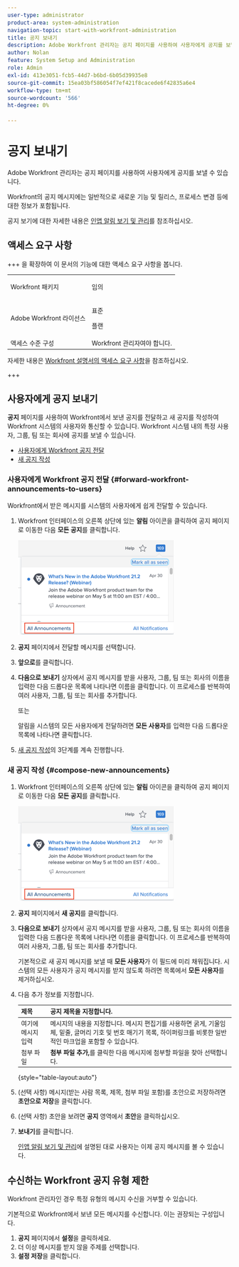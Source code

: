 ```yaml
---
user-type: administrator
product-area: system-administration
navigation-topic: start-with-workfront-administration
title: 공지 보내기
description: Adobe Workfront 관리자는 공지 페이지를 사용하여 사용자에게 공지를 보낼 수 있습니다.
author: Nolan
feature: System Setup and Administration
role: Admin
exl-id: 413e3051-fcb5-44d7-b6bd-6b05d39935e8
source-git-commit: 15ea03bf586054f7ef421f8cacede6f42835a6e4
workflow-type: tm+mt
source-wordcount: '566'
ht-degree: 0%

---
```


# 공지 보내기

Adobe Workfront 관리자는 공지 페이지를 사용하여 사용자에게 공지를 보낼 수 있습니다.

Workfront의 공지 메시지에는 일반적으로 새로운 기능 및 릴리스, 프로세스 변경 등에 대한 정보가 포함됩니다.

공지 보기에 대한 자세한 내용은 [인앱 알림 보기 및 관리](../../workfront-basics/using-notifications/view-and-manage-in-app-notifications.md)를 참조하십시오.

## 액세스 요구 사항

+++ 을 확장하여 이 문서의 기능에 대한 액세스 요구 사항을 봅니다.

<table style="table-layout:auto"> 
 <col> 
 <col> 
 <tbody> 
  <tr> 
   <td role="rowheader">Workfront 패키지</td> 
   <td><p>임의</p></td> 
  </tr> 
  <tr> 
   <td role="rowheader">Adobe Workfront 라이선스</td> 
   <td><p>표준</p> <p>플랜</p></td> 
  </tr> 
  <tr> 
   <td role="rowheader">액세스 수준 구성</td> 
   <td>Workfront 관리자여야 합니다. </td> 
  </tr> 
 </tbody> 
</table>

자세한 내용은 [Workfront 설명서의 액세스 요구 사항](/help/quicksilver/administration-and-setup/add-users/access-levels-and-object-permissions/access-level-requirements-in-documentation.md)을 참조하십시오.

+++

## 사용자에게 공지 보내기

**공지** 페이지를 사용하여 Workfront에서 보낸 공지를 전달하고 새 공지를 작성하여 Workfront 시스템의 사용자와 통신할 수 있습니다. Workfront 시스템 내의 특정 사용자, 그룹, 팀 또는 회사에 공지를 보낼 수 있습니다.

* [사용자에게 Workfront 공지 전달](#forward-workfront-announcements-to-users)
* [새 공지 작성](#compose-new-announcements)

### 사용자에게 Workfront 공지 전달 {#forward-workfront-announcements-to-users}

Workfront에서 받은 메시지를 시스템의 사용자에게 쉽게 전달할 수 있습니다.

1. Workfront 인터페이스의 오른쪽 상단에 있는 **알림** 아이콘을 클릭하여 공지 페이지로 이동한 다음 **모든 공지**&#x200B;를 클릭합니다.

   ![모든 공지](assets/announcement-access-350x212.png)

1. **공지** 페이지에서 전달할 메시지를 선택합니다.
1. **앞으로**&#x200B;를 클릭합니다.
1. **다음으로 보내기** 상자에서 공지 메시지를 받을 사용자, 그룹, 팀 또는 회사의 이름을 입력한 다음 드롭다운 목록에 나타나면 이름을 클릭합니다. 이 프로세스를 반복하여 여러 사용자, 그룹, 팀 또는 회사를 추가합니다.

   또는

   알림을 시스템의 모든 사용자에게 전달하려면 **모든 사용자**&#x200B;를 입력한 다음 드롭다운 목록에 나타나면 클릭합니다.

1. [새 공지 작성](#compose-new-announcements)의 3단계를 계속 진행합니다.

### 새 공지 작성 {#compose-new-announcements}

1. Workfront 인터페이스의 오른쪽 상단에 있는 **알림** 아이콘을 클릭하여 공지 페이지로 이동한 다음 **모든 공지**&#x200B;를 클릭합니다.

   ![모든 공지](assets/announcement-access-350x212.png)

1. **공지** 페이지에서 **새 공지**&#x200B;를 클릭합니다.

1. **다음으로 보내기** 상자에서 공지 메시지를 받을 사용자, 그룹, 팀 또는 회사의 이름을 입력한 다음 드롭다운 목록에 나타나면 이름을 클릭합니다. 이 프로세스를 반복하여 여러 사용자, 그룹, 팀 또는 회사를 추가합니다.

   기본적으로 새 공지 메시지를 보낼 때 **모든 사용자**&#x200B;가 이 필드에 미리 채워집니다. 시스템의 모든 사용자가 공지 메시지를 받지 않도록 하려면 목록에서 **모든 사용자**&#x200B;를 제거하십시오.

1. 다음 추가 정보를 지정합니다.

   | 제목 | 공지 제목을 지정합니다. |
   |---|---|
   | 여기에 메시지 입력 | 메시지의 내용을 지정합니다. 메시지 편집기를 사용하면 굵게, 기울임체, 밑줄, 글머리 기호 및 번호 매기기 목록, 하이퍼링크를 비롯한 일반적인 마크업을 포함할 수 있습니다. |
   | 첨부 파일 | **첨부 파일 추가,**&#x200B;를 클릭한 다음 메시지에 첨부할 파일을 찾아 선택합니다. |

   {style="table-layout:auto"}

1. (선택 사항) 메시지(받는 사람 목록, 제목, 첨부 파일 포함)를 초안으로 저장하려면 **초안으로 저장**&#x200B;을 클릭합니다.

1. (선택 사항) 초안을 보려면 **공지** 영역에서 **초안**&#x200B;을 클릭하십시오.

1. **보내기**&#x200B;를 클릭합니다.

   [인앱 알림 보기 및 관리](../../workfront-basics/using-notifications/view-and-manage-in-app-notifications.md)에 설명된 대로 사용자는 이제 공지 메시지를 볼 수 있습니다.

## 수신하는 Workfront 공지 유형 제한

Workfront 관리자인 경우 특정 유형의 메시지 수신을 거부할 수 있습니다.

기본적으로 Workfront에서 보낸 모든 메시지를 수신합니다. 이는 권장되는 구성입니다.

1. **공지** 페이지에서 **설정**&#x200B;을 클릭하세요.
1. 더 이상 메시지를 받지 않을 주제를 선택합니다.
1. **설정 저장**&#x200B;을 클릭합니다.

